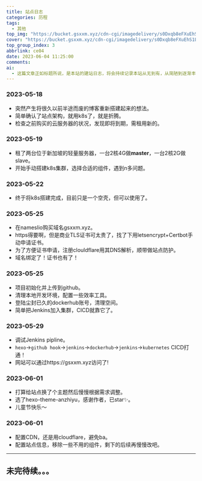 ```yaml
---
title: 站点日志
categories: 历程
tags:
  - 其他
top_img: "https://bucket.gsxxm.xyz/cdn-cgi/imagedelivery/s0Dxqb8eFXuEhS1LLUbikA/a0d0723b-cb40-4e4c-31bc-7f5b89ea6b00/public"
cover: "https://bucket.gsxxm.xyz/cdn-cgi/imagedelivery/s0Dxqb8eFXuEhS1LLUbikA/a0d0723b-cb40-4e4c-31bc-7f5b89ea6b00/public"
top_group_index: 3
abbrlink: ce04
date: 2023-06-04 11:25:00
comments:
ai:
  - 这篇文章正如标题所说，是本站的建站日志，将会持续记录本站从无到有，从简陋到逐渐丰富的整个过程。
---
```

  
### 2023-05-18
- 突然产生将很久以前半途而废的博客重新搭建起来的想法。
- 简单确认了站点架构，就用k8s了，就是折腾。
- 检查之前购买的云服务器的状况，发现即将到期，需租用新的。

### 2023-05-19
- 租了两台位于新加坡的轻量服务器，一台2核4G做**master**，一台2核2G做slave。
- 开始手动搭建k8s集群，选择合适的组件，遇到n多问题。

### 2023-05-22
- 终于将k8s搭建完成，目前只是一个空壳，但可以使用了。

### 2023-05-25
- 在nameslio购买域名gsxxm.xyz。
- https得要啊，但是商业TLS证书可太贵了，找了下用letsencrypt+Certbot手动申请证书。
- 为了方便证书申请，注册clouldflare用其DNS解析，顺带做站点防护。
- 域名绑定了！证书也有了！

### 2023-05-25
- 项目初始化并上传到github。
- 清理本地开发环境，配置一些效率工具。
- 登陆尘封已久的dockerhub账号，清理空间。
- 简单把Jenkins加入集群，CICD就靠它了。

### 2023-05-29
- 调试Jenkins pipline。
- `hexo`->`github hook`->`jenkins`->`dockerhub`->`jenkins`->`kubernetes` CICD打通！
- 网站可以通过https://gsxxm.xyz访问了!

### 2023-06-01
- 打算给站点换了个主题然后慢慢根据需求调整。
- 选了hexo-theme-anzhiyu，感谢作者，已star✨。
- 儿童节快乐～

### 2023-06-01
- 配置CDN，还是用cloudflare，避免ba。
- 配置站点信息，移除一些不用的组件，剩下的后续再慢慢改吧。

---

## 未完待续。。。
